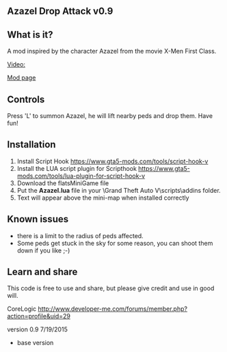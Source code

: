 ## Azazel Drop Attack v0.9 

## What is it?
  
A mod inspired by the character Azazel from the movie X-Men First Class. 

[Video:](https://www.youtube.com/watch?v=0UPoGXK1IeM)

[Mod page](https://www.gta5-mods.com/scripts/azazel-drop-attack-lua)

## Controls

Press 'L' to summon Azazel, he will lift nearby peds and drop them. Have fun! 


## Installation
1. Install Script Hook https://www.gta5-mods.com/tools/script-hook-v 
2. Install the LUA script plugin for Scripthook https://www.gta5-mods.com/tools/lua-plugin-for-script-hook-v 
3. Download the flatsMiniGame file
4. Put the <b>Azazel.lua</b> file in your <install dir>\Grand Theft Auto V\scripts\addins folder. 
5. Text will appear above the mini-map when installed correctly
 

## Known issues
- there is a limit to the radius of peds affected. 
- Some peds get stuck in the sky for some reason, you can shoot them down if you like ;-)

## Learn and share

This code is free to use and share, but please give credit and use in good will. 
  
CoreLogic http://www.developer-me.com/forums/member.php?action=profile&uid=29

 
 
 
 version 0.9 7/19/2015
  - base version  
 
